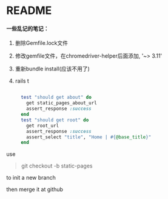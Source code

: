 # README

#### 一些乱记的笔记：

1. 删除Gemfile.lock文件

2. 修改gemfile文件，在chromedriver-helper后面添加, '~> 3.11'

3. 重新bundle install(应该不用了)

4. rails t

   ```ruby
   
     test "should get about" do
       get static_pages_about_url
       assert_response :success
     end
     test "should get root" do 
       get root_url
       assert_response :success
       assert_select "title", "Home | #{@base_title}"
     end
   ```

use 

> git checkout -b static-pages

to init a new branch

then merge it at github














